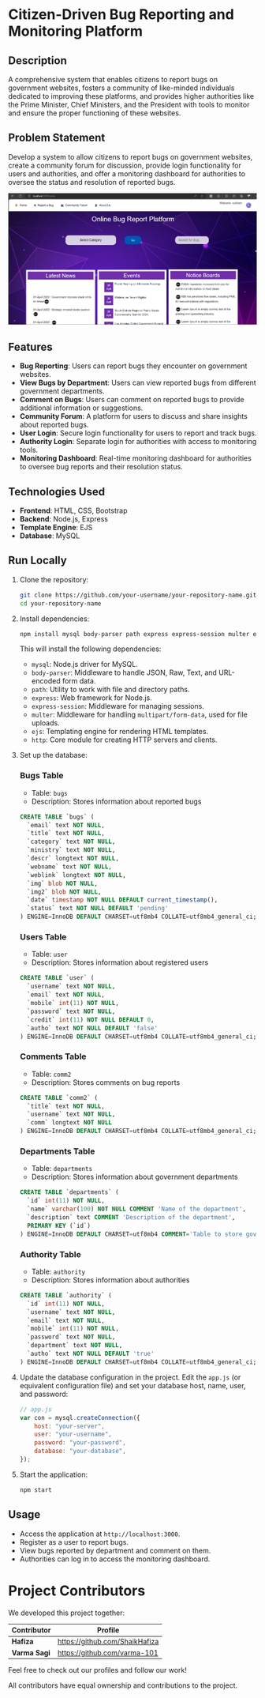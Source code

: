# Citizen-Driven Bug Reporting and Monitoring Platform

## Description
A comprehensive system that enables citizens to report bugs on government websites, fosters a community of like-minded individuals dedicated to improving these platforms, and provides higher authorities like the Prime Minister, Chief Ministers, and the President with tools to monitor and ensure the proper functioning of these websites.

## Problem Statement
Develop a system to allow citizens to report bugs on government websites, create a community forum for discussion, provide login functionality for users and authorities, and offer a monitoring dashboard for authorities to oversee the status and resolution of reported bugs.

![Home Page](home.png)

## Features
- **Bug Reporting**: Users can report bugs they encounter on government websites.
- **View Bugs by Department**: Users can view reported bugs from different government departments.
- **Comment on Bugs**: Users can comment on reported bugs to provide additional information or suggestions.
- **Community Forum**: A platform for users to discuss and share insights about reported bugs.
- **User Login**: Secure login functionality for users to report and track bugs.
- **Authority Login**: Separate login for authorities with access to monitoring tools.
- **Monitoring Dashboard**: Real-time monitoring dashboard for authorities to oversee bug reports and their resolution status.

## Technologies Used
- **Frontend**: HTML, CSS, Bootstrap
- **Backend**: Node.js, Express
- **Template Engine**: EJS
- **Database**: MySQL

## Run Locally
1. Clone the repository:
    ```bash
    git clone https://github.com/your-username/your-repository-name.git
    cd your-repository-name
    ```

2. Install dependencies:
    ```bash
    npm install mysql body-parser path express express-session multer ejs http
    ```

    This will install the following dependencies:
    - `mysql`: Node.js driver for MySQL.
    - `body-parser`: Middleware to handle JSON, Raw, Text, and URL-encoded form data.
    - `path`: Utility to work with file and directory paths.
    - `express`: Web framework for Node.js.
    - `express-session`: Middleware for managing sessions.
    - `multer`: Middleware for handling `multipart/form-data`, used for file uploads.
    - `ejs`: Templating engine for rendering HTML templates.
    - `http`: Core module for creating HTTP servers and clients.

3. Set up the database:

    ### Bugs Table
    - Table: `bugs`
    - Description: Stores information about reported bugs
    ```sql
    CREATE TABLE `bugs` (
      `email` text NOT NULL,
      `title` text NOT NULL,
      `category` text NOT NULL,
      `ministry` text NOT NULL,
      `descr` longtext NOT NULL,
      `webname` text NOT NULL,
      `weblink` longtext NOT NULL,
      `img` blob NOT NULL,
      `img2` blob NOT NULL,
      `date` timestamp NOT NULL DEFAULT current_timestamp(),
      `status` text NOT NULL DEFAULT 'pending'
    ) ENGINE=InnoDB DEFAULT CHARSET=utf8mb4 COLLATE=utf8mb4_general_ci;
    ```

    ### Users Table
    - Table: `user`
    - Description: Stores information about registered users
    ```sql
    CREATE TABLE `user` (
      `username` text NOT NULL,
      `email` text NOT NULL,
      `mobile` int(11) NOT NULL,
      `password` text NOT NULL,
      `credit` int(11) NOT NULL DEFAULT 0,
      `autho` text NOT NULL DEFAULT 'false'
    ) ENGINE=InnoDB DEFAULT CHARSET=utf8mb4 COLLATE=utf8mb4_general_ci;
    ```

    ### Comments Table
    - Table: `comm2`
    - Description: Stores comments on bug reports
    ```sql
    CREATE TABLE `comm2` (
      `title` text NOT NULL,
      `username` text NOT NULL,
      `comm` longtext NOT NULL
    ) ENGINE=InnoDB DEFAULT CHARSET=utf8mb4 COLLATE=utf8mb4_general_ci;
    ```

    ### Departments Table
    - Table: `departments`
    - Description: Stores information about government departments
    ```sql
    CREATE TABLE `departments` (
      `id` int(11) NOT NULL,
      `name` varchar(100) NOT NULL COMMENT 'Name of the department',
      `description` text COMMENT 'Description of the department',
      PRIMARY KEY (`id`)
    ) ENGINE=InnoDB DEFAULT CHARSET=utf8mb4 COMMENT='Table to store government departments';
    ```

    ### Authority Table
    - Table: `authority`
    - Description: Stores information about authorities
    ```sql
    CREATE TABLE `authority` (
      `id` int(11) NOT NULL,
      `username` text NOT NULL,
      `email` text NOT NULL,
      `mobile` int(11) NOT NULL,
      `password` text NOT NULL,
      `department` text NOT NULL,
      `autho` text NOT NULL DEFAULT 'true'
    ) ENGINE=InnoDB DEFAULT CHARSET=utf8mb4 COLLATE=utf8mb4_general_ci;
    ```

4. Update the database configuration in the project. Edit the `app.js` (or equivalent configuration file) and set your database host, name, user, and password:
    ```javascript
    // app.js
    var con = mysql.createConnection({
        host: "your-server",
        user: "your-username",
        password: "your-password",
        database: "your-database",
    });
    ```

5. Start the application:
    ```bash
    npm start
    ```

## Usage
- Access the application at `http://localhost:3000`.
- Register as a user to report bugs.
- View bugs reported by department and comment on them.
- Authorities can log in to access the monitoring dashboard.

# Project Contributors

We developed this project together:

| Contributor | Profile |
|-------------|---------|
|**Hafiza** |https://github.com/ShaikHafiza |
| **Varma Sagi** |https://github.com/varma-101 |


Feel free to check out our profiles and follow our work!


All contributors have equal ownership and contributions to the project.
